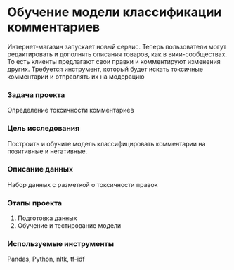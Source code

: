 # Обучение модели классификации комментариев
Интернет-магазин запускает новый сервис. Теперь пользователи могут редактировать и дополнять описания товаров, как в вики-сообществах. 
То есть клиенты предлагают свои правки и комментируют изменения других. 
Требуется инструмент, который будет искать токсичные комментарии и отправлять их на модерацию

### Задача проекта
Определение токсичности комментариев

### Цель исследования
Построить и обучите модель классифицировать комментарии на позитивные и негативные.
    
### Описание данных
Набор данных с разметкой о токсичности правок

### Этапы проекта
  1. Подготовка данных
  2. Обучение и тестирование модели

### Используемые инструменты
Pandas, Python, nltk, tf-idf
